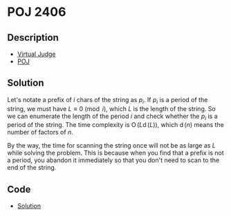 # POJ 2406

## Description

- [Virtual Judge](https://vjudge.net/problem/POJ-2406)
- [POJ](http://poj.org/problem?id=2406)

## Solution

Let's notate a prefix of $i$ chars of the string as $p_i$. If $p_i$ is a period of the string, we must have $L\equiv0\pmod i$, which $L$ is the length of the string. So we can enumerate the length of the period $i$ and check whether the $p_i$ is a period of the string. The time complexity is $\operatorname{O}(L\operatorname{d}(L))$, which $\operatorname{d}(n)$ means the number of factors of $n$.

By the way, the time for scanning the string once will not be as large as $L$ while solving the problem. This is because when you find that a prefix is not a period, you abandon it immediately so that you don't need to scan to the end of the string.

## Code

- [Solution](POJ.2406.0.cpp)
